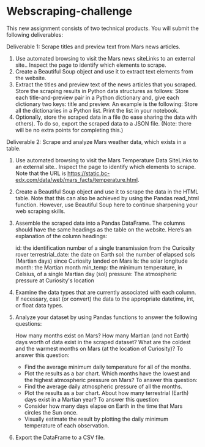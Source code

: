 # Webscraping-challenge

This new assignment consists of two technical products. You will submit the following deliverables:

Deliverable 1: Scrape titles and preview text from Mars news articles.

1. Use automated browsing to visit the Mars news siteLinks to an external site.. Inspect the page to identify which elements to scrape.
2. Create a Beautiful Soup object and use it to extract text elements from the website.
3. Extract the titles and preview text of the news articles that you scraped. Store the scraping results in Python data structures as follows:
   Store each title-and-preview pair in a Python dictionary and, give each dictionary two keys: title and preview. An example is the following:
   Store all the dictionaries in a Python list.
   Print the list in your notebook.
4. Optionally, store the scraped data in a file (to ease sharing the data with others). To do so, export the scraped data to a JSON file. (Note: there will be no extra points for completing this.)

Deliverable 2: Scrape and analyze Mars weather data, which exists in a table.

1. Use automated browsing to visit the Mars Temperature Data SiteLinks to an external site.. Inspect the page to identify which elements to scrape. Note that the URL is https://static.bc-edx.com/data/web/mars_facts/temperature.html.
2. Create a Beautiful Soup object and use it to scrape the data in the HTML table. Note that this can also be achieved by using the Pandas read_html function. However, use Beautiful Soup here to continue sharpening your web scraping skills.
3. Assemble the scraped data into a Pandas DataFrame. The columns should have the same headings as the table on the website. Here’s an explanation of the column headings:

   id: the identification number of a single transmission from the Curiosity rover
   terrestrial_date: the date on Earth
   sol: the number of elapsed sols (Martian days) since Curiosity landed on Mars
   ls: the solar longitude
   month: the Martian month
   min_temp: the minimum temperature, in Celsius, of a single Martian day (sol)
   pressure: The atmospheric pressure at Curiosity's location
4. Examine the data types that are currently associated with each column. If necessary, cast (or convert) the data to the appropriate datetime, int, or float data types.
5. Analyze your dataset by using Pandas functions to answer the following questions:

   How many months exist on Mars?
   How many Martian (and not Earth) days worth of data exist in the scraped dataset?
   What are the coldest and the warmest months on Mars (at the location of Curiosity)? To answer this question:
    - Find the average minimum daily temperature for all of the months.
    - Plot the results as a bar chart.
   Which months have the lowest and the highest atmospheric pressure on Mars? To answer this question:
    - Find the average daily atmospheric pressure of all the months.
    - Plot the results as a bar chart.
  About how many terrestrial (Earth) days exist in a Martian year? To answer this question:
    - Consider how many days elapse on Earth in the time that Mars circles the Sun once.
    - Visually estimate the result by plotting the daily minimum temperature of each observation.
6. Export the DataFrame to a CSV file.
